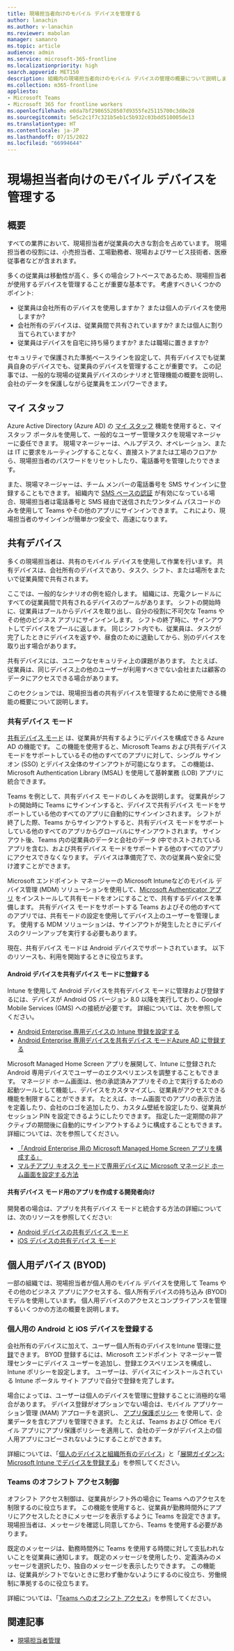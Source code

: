 ```yaml
---
title: 現場担当者向けのモバイル デバイスを管理する
author: lanachin
ms.author: v-lanachin
ms.reviewer: mabolan
manager: samanro
ms.topic: article
audience: admin
ms.service: microsoft-365-frontline
ms.localizationpriority: high
search.appverid: MET150
description: 組織内の現場担当者向けのモバイル デバイスの管理の概要について説明します。
ms.collection: m365-frontline
appliesto:
- Microsoft Teams
- Microsoft 365 for frontline workers
ms.openlocfilehash: e0da7bf29865520507d9355fe25115700c3d8e28
ms.sourcegitcommit: 5e5c2c1f7c321b5eb1c5b932c03bdd510005de13
ms.translationtype: HT
ms.contentlocale: ja-JP
ms.lasthandoff: 07/15/2022
ms.locfileid: "66994644"
---
```

# <a name="manage-mobile-devices-for-frontline-workers"></a>現場担当者向けのモバイル デバイスを管理する

## <a name="overview"></a>概要

すべての業界において、現場担当者が従業員の大きな割合を占めています。 現場担当者の役割には、小売担当者、工場勤務者、現場およびサービス技術者、医療従事者などが含まれます。

多くの従業員は移動性が高く、多くの場合シフトベースであるため、現場担当者が使用するデバイスを管理することが重要な基本です。 考慮すべきいくつかのポイント:

- 従業員は会社所有のデバイスを使用しますか？ または個人のデバイスを使用しますか?
- 会社所有のデバイスは、従業員間で共有されていますか? または個人に割り当てられていますか?
- 従業員はデバイスを自宅に持ち帰りますか? または職場に置きますか?

セキュリティで保護された準拠ベースラインを設定して、共有デバイスでも従業員自身のデバイスでも、従業員のデバイスを管理することが重要です。 この記事では、一般的な現場の従業員デバイスのシナリオと管理機能の概要を説明し、会社のデータを保護しながら従業員をエンパワーできます。

## <a name="my-staff"></a>マイ スタッフ

Azure Active Directory (Azure AD) の [マイ スタッフ](/azure/active-directory/roles/my-staff-configure) 機能を使用すると、マイ スタッフ ポータルを使用して、一般的なユーザー管理タスクを現場マネージャーに委任できます。 現場マネージャーは、ヘルプデスク、オペレーション、または IT に要求をルーティングすることなく、直接ストアまたは工場のフロアから、現場担当者のパスワードをリセットしたり、電話番号を管理したりできます。

また、現場マネージャーは、チーム メンバーの電話番号を SMS サインインに登録することもできます。 組織内で [SMS ベースの認証](/azure/active-directory/authentication/howto-authentication-sms-signin) が有効になっている場合、現場担当者は電話番号と SMS 経由で送信されたワンタイム パスコードのみを使用して Teams やその他のアプリにサインインできます。 これにより、現場担当者のサインインが簡単かつ安全で、高速になります。

## <a name="shared-devices"></a>共有デバイス

多くの現場担当者は、共有のモバイル デバイスを使用して作業を行います。 共有デバイスは、会社所有のデバイスであり、タスク、シフト、または場所をまたいで従業員間で共有されます。

ここでは、一般的なシナリオの例を紹介します。 組織には、充電クレードルにすべての従業員間で共有されるデバイスのプールがあります。 シフトの開始時に、従業員はプールからデバイスを取り出し、自分の役割に不可欠な Teams やその他のビジネス アプリにサインインします。 シフトの終了時に、サインアウトしてデバイスをプールに返します。 同じシフト内でも、従業員は、タスクが完了したときにデバイスを返すや、昼食のために退勤してから、別のデバイスを取り出す場合があります。

共有デバイスには、ユニークなセキュリティ上の課題があります。 たとえば、従業員は、同じデバイス上の他のユーザーが利用すべきでない会社または顧客のデータにアクセスできる場合があります。

このセクションでは、現場担当者の共有デバイスを管理するために使用できる機能の概要について説明します。

### <a name="shared-device-mode"></a>共有デバイス モード

[共有デバイス モード](/azure/active-directory/develop/msal-shared-devices) は、従業員が共有するようにデバイスを構成できる Azure AD の機能です。 この機能を使用すると、Microsoft Teams および共有デバイス モードをサポートしているその他のすべてのアプリに対して、シングル サインオン (SSO) とデバイス全体のサインアウトが可能になります。 この機能は、Microsoft Authentication Library (MSAL) を使用して基幹業務 (LOB) アプリに統合できます。

Teams を例として、共有デバイス モードのしくみを説明します。 従業員がシフトの開始時に Teams にサインインすると、デバイスで共有デバイス モードをサポートしている他のすべてのアプリに自動的にサインインされます。 シフトが終了した際、Teams からサインアウトすると、共有デバイス モードをサポートしている他のすべてのアプリからグローバルにサインアウトされます。 サインアウト後、Teams 内の従業員のデータと会社のデータ (中でホストされているアプリを含む)、および共有デバイス モードをサポートする他のすべてのアプリにアクセスできなくなります。 デバイスは準備完了で、次の従業員へ安全に受け渡すことができます。

Microsoft エンドポイント マネージャーの Microsoft Intuneなどのモバイル デバイス管理 (MDM) ソリューションを使用して、[Microsoft Authenticator アプリ](https://support.microsoft.com/account-billing/how-to-use-the-microsoft-authenticator-app-9783c865-0308-42fb-a519-8cf666fe0acc) をインストールして共有モードをオンにすることで、共有するデバイスを準備します。 共有デバイス モードをサポートする Teams およびその他のすべてのアプリでは、共有モードの設定を使用してデバイス上のユーザーを管理します。 使用する MDM ソリューションは、サインアウトが発生したときにデバイスのクリーンアップを実行する必要もあります。

現在、共有デバイス モードは Android デバイスでサポートされています。 以下のリソースも、利用を開始するときに役立ちます。

#### <a name="enroll-android-devices-into-shared-device-mode"></a>Android デバイスを共有デバイス モードに登録する

Intune を使用して Android デバイスを共有デバイス モードに管理および登録するには、デバイスが Android OS バージョン 8.0 以降を実行しており、Google Mobile Services (GMS) への接続が必要です。 詳細については、次を参照してください。

- [Android Enterprise 専用デバイスの Intune 登録を設定する](/mem/intune/enrollment/android-kiosk-enroll)
- [Android Enterprise 専用デバイスを共有デバイス モードAzure AD に登録する](https://techcommunity.microsoft.com/t5/intune-customer-success/enroll-android-enterprise-dedicated-devices-into-azure-ad-shared/ba-p/1820093)

Microsoft Managed Home Screen アプリを展開して、Intune に登録された Android 専用デバイスでユーザーのエクスペリエンスを調整することもできます。 マネージド ホーム画面は、他の承認済みアプリをその上で実行するための起動ツールとして機能し、デバイスをカスタマイズし、従業員がアクセスできる機能を制限することができます。 たとえば、ホーム画面でのアプリの表示方法を定義したり、会社のロゴを追加したり、カスタム壁紙を設定したり、従業員がセッション PIN を設定できるようにしたりできます。 指定した一定期間の非アクティブの期間後に自動的にサインアウトするように構成することもできます。  詳細については、次を参照してください。

- [「Android Enterprise 用の Microsoft Managed Home Screen アプリを構成する」](/mem/intune/apps/app-configuration-managed-home-screen-app)
- [マルチアプリ キオスク モードで専用デバイスに Microsoft マネージド ホーム画面を設定する方法](https://techcommunity.microsoft.com/t5/intune-customer-success/how-to-setup-microsoft-managed-home-screen-on-dedicated-devices/ba-p/1388060)

#### <a name="for-developers-creating-apps-for-shared-device-mode"></a>共有デバイス モード用のアプリを作成する開発者向け

開発者の場合は、アプリを共有デバイス モードと統合する方法の詳細については、次のリソースを参照してください:

- [Android デバイスの共有デバイス モード](/azure/active-directory/develop/msal-android-shared-devices)
- [iOS デバイスの共有デバイス モード](/azure/active-directory/develop/msal-ios-shared-devices)

## <a name="personal-devices-byod"></a>個人用デバイス (BYOD)

一部の組織では、現場担当者が個人用のモバイル デバイスを使用して Teams やその他のビジネス アプリにアクセスする、個人所有デバイスの持ち込み (BYOD) モデルを使用しています。 個人用デバイスのアクセスとコンプライアンスを管理するいくつかの方法の概要を説明します。

### <a name="enroll-android-and-ios-personal-devices"></a>個人用の Android と iOS デバイスを登録する

会社所有のデバイスに加えて、ユーザー個人所有のデバイスをIntune 管理に[登録](/mem/intune/enrollment/device-enrollment)できます。 BYOD 登録するには、Microsoft エンドポイント マネージャー管理センターにデバイス ユーザーを追加し、登録エクスペリエンスを構成し、Intune ポリシーを設定します。 ユーザーは、デバイスにインストールされている Intune ポータル サイト アプリで自分で登録を完了します。

場合によっては、ユーザーは個人のデバイスを管理に登録することに消極的な場合があります。 デバイス登録がオプションでない場合は、モバイル アプリケーション管理 (MAM) アプローチを選択し、 [アプリ保護ポリシー](/mem/intune/apps/app-protection-policies) を使用して、企業データを含むアプリを管理できます。 たとえば、Teams および Office モバイル アプリにアプリ保護ポリシーを適用して、会社のデータがデバイス上の個人用アプリにコピーされないようにすることができます。

詳細については、「[個人のデバイスと組織所有のデバイス](/mem/intune/fundamentals/intune-planning-guide#personal-devices-vs-organization-owned-devices)」と「[展開ガイダンス: Microsoft Intune でデバイスを登録する](/mem/intune/fundamentals/deployment-guide-enrollment)」を参照してください。

### <a name="off-shift-access-controls-in-teams"></a>Teams のオフシフト アクセス制御

オフシフト アクセス制御は、従業員がシフト外の場合に Teams へのアクセスを制限するのに役立ちます。 この機能を使用すると、従業員が勤務時間外にアプリにアクセスしたときにメッセージを表示するように Teams を設定できます。 現場担当者は、メッセージを確認し同意してから、Teams を使用する必要があります。

既定のメッセージは、勤務時間外に Teams を使用する時間に対して支払われないことを従業員に通知します。 既定のメッセージを使用したり、定義済みのメッセージを選択したり、独自のメッセージを表示したりできます。 この機能は、従業員がシフトでないときに思わず働かないようにするのに役立ち、労働規制に準拠するのに役立ちます。

詳細については、「[Teams へのオフシフト アクセス](manage-shift-based-access-flw.md#off-shift-access-to-teams)」を参照してください。

## <a name="related-articles"></a>関連記事

- [現場担当者管理](/azure/active-directory/fundamentals/frontline-worker-management)
